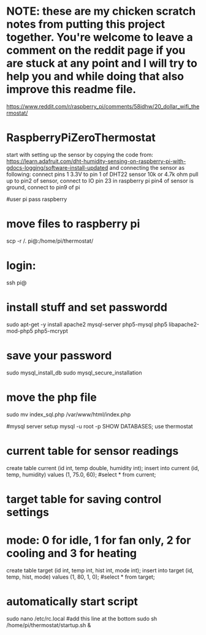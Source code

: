 # NOTE: these are my chicken scratch notes from putting this project together. You're welcome to leave a comment on the reddit page if you are stuck at any point and I will try to help you and while doing that also improve this readme file.

https://www.reddit.com/r/raspberry_pi/comments/58idhw/20_dollar_wifi_thermostat/

# RaspberryPiZeroThermostat

start with setting up the sensor by copying the code from:
https://learn.adafruit.com/dht-humidity-sensing-on-raspberry-pi-with-gdocs-logging/software-install-updated
and connecting the sensor as following:
connect pins 1 3.3V to pin 1 of DHT22 sensor
10k or 4.7k ohm pull up to pin2 of sensor, connect to IO pin 23 in raspberry pi
pin4 of sensor is ground, connect to pin9 of pi

#user pi pass raspberry

# move files to raspberry pi
scp -r <your directory>/. pi@<pi ip address>:/home/pi/thermostat/

# login:
ssh pi@<pi ip address>

# install stuff and set passwordd
sudo apt-get -y install apache2 mysql-server php5-mysql php5 libapache2-mod-php5 php5-mcrypt
# save your password
sudo mysql_install_db
sudo mysql_secure_installation

# move the php file
sudo mv index_sql.php /var/www/html/index.php

#mysql server setup
mysql -u root -p
SHOW DATABASES;
use thermostat
# current table for sensor readings
create table current (id int, temp double, humidity int);
insert into current (id, temp, humidity) values (1, 75.0, 60);
#select * from current;
# target table for saving control settings
# mode: 0 for idle, 1 for fan only, 2 for cooling and 3 for heating
create table target (id int, temp int, hist int, mode int);
insert into target (id, temp, hist, mode) values (1, 80, 1, 0);
#select * from target;


# automatically start script
sudo nano /etc/rc.local
#add this line at the bottom
sudo sh /home/pi/thermostat/startup.sh &

